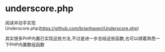 # underscore.php
阅读并动手实现Underscore.php(https://github.com/brianhaveri/Underscore.php)

其实很多PHP内置已实现这些方法,不过是进一步总结这些函数,也可以顺着熟悉一下PHP内置数组函数